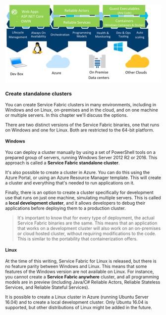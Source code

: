 

![For clusters anywhere, Five boxes overlay a second box: Web Apps, including .NET Core and OWIN; Reliability Actors; Reliability Services; Guest Executables (Any Code); Containers (Windows Containers and Docker). The box below contains Always On Availability, Orchestration, Programming Models, Health and Monitoring, Dev and Ops Tooling, and Auto Scaling.](../../Linked_Image_Files\3.1.2_Clusters_anywhere.png)

### Create standalone clusters

You can create Service Fabric clusters in many environments, including in Windows and on Linux, on-premises and in the cloud, and on one machine or multiple servers. In this chapter we'll discuss the options.

There are two distinct versions of the Service Fabric binaries, one that runs on Windows and one for Linux. Both are restricted to the 64-bit platform. 

#### Windows
You can deploy a cluster manually by using a set of PowerShell tools on a prepared group of servers, running Windows Server 2012 R2 or 2016. This approach is called a **Service Fabric standalone cluster**. 

It's also possible to create a cluster in Azure. You can do this using the Azure Portal, or using an Azure Resource Manager template. This will create a cluster and everything that's needed to run applications on it.

Finally, there is an option to create a cluster specifically for development use that runs on just one machine, simulating multiple servers. This is called a **local development cluster**, and it allows developers to debug their applications before deploying them to a production cluster.

>It's important to know that for every type of deployment, the actual Service Fabric binaries are the same. This means that an application that works on a development cluster will also work on an on-premises or cloud hosted cluster, without requiring modifications to the code. This is similar to the portability that containerization offers.

#### Linux
At the time of this writing, Service Fabric for Linux is released, but there is no feature parity between Windows and Linux. This means that some features of the Windows version are not available on Linux. For instance, you cannot create a **Service Fabric anywhere** cluster, and all programming models are in preview (including Java/C# Reliable Actors, Reliable Stateless Services, and Reliable Stateful Services).  

It is possible to create a Linux cluster in Azure (running Ubuntu Server 16.04) and to create a local development cluster. Only Ubuntu 16.04 is supported, but other distributions of Linux might be added in the future.